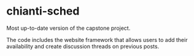 # chianti-sched

Most up-to-date version of the capstone project.

The code includes the website framework that allows users to add their availability and create discussion threads on previous posts.
